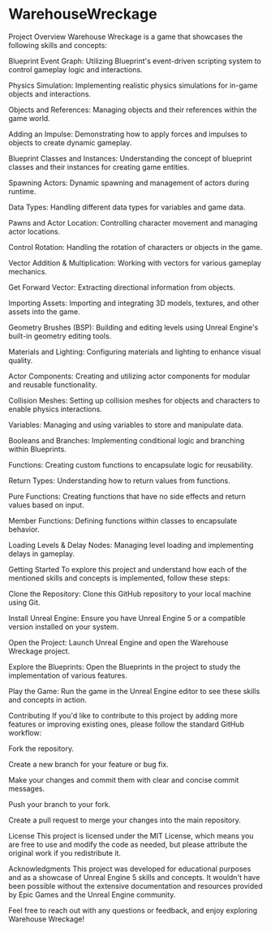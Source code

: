 # WarehouseWreckage

Project Overview
Warehouse Wreckage is a game that showcases the following skills and concepts:

Blueprint Event Graph: Utilizing Blueprint's event-driven scripting system to control gameplay logic and interactions.

Physics Simulation: Implementing realistic physics simulations for in-game objects and interactions.

Objects and References: Managing objects and their references within the game world.

Adding an Impulse: Demonstrating how to apply forces and impulses to objects to create dynamic gameplay.

Blueprint Classes and Instances: Understanding the concept of blueprint classes and their instances for creating game entities.

Spawning Actors: Dynamic spawning and management of actors during runtime.

Data Types: Handling different data types for variables and game data.

Pawns and Actor Location: Controlling character movement and managing actor locations.

Control Rotation: Handling the rotation of characters or objects in the game.

Vector Addition & Multiplication: Working with vectors for various gameplay mechanics.

Get Forward Vector: Extracting directional information from objects.

Importing Assets: Importing and integrating 3D models, textures, and other assets into the game.

Geometry Brushes (BSP): Building and editing levels using Unreal Engine's built-in geometry editing tools.

Materials and Lighting: Configuring materials and lighting to enhance visual quality.

Actor Components: Creating and utilizing actor components for modular and reusable functionality.

Collision Meshes: Setting up collision meshes for objects and characters to enable physics interactions.

Variables: Managing and using variables to store and manipulate data.

Booleans and Branches: Implementing conditional logic and branching within Blueprints.

Functions: Creating custom functions to encapsulate logic for reusability.

Return Types: Understanding how to return values from functions.

Pure Functions: Creating functions that have no side effects and return values based on input.

Member Functions: Defining functions within classes to encapsulate behavior.

Loading Levels & Delay Nodes: Managing level loading and implementing delays in gameplay.


Getting Started
To explore this project and understand how each of the mentioned skills and concepts is implemented, follow these steps:

Clone the Repository: Clone this GitHub repository to your local machine using Git.

Install Unreal Engine: Ensure you have Unreal Engine 5 or a compatible version installed on your system.

Open the Project: Launch Unreal Engine and open the Warehouse Wreckage project.

Explore the Blueprints: Open the Blueprints in the project to study the implementation of various features.

Play the Game: Run the game in the Unreal Engine editor to see these skills and concepts in action.


Contributing
If you'd like to contribute to this project by adding more features or improving existing ones, please follow the standard GitHub workflow:

Fork the repository.

Create a new branch for your feature or bug fix.

Make your changes and commit them with clear and concise commit messages.

Push your branch to your fork.

Create a pull request to merge your changes into the main repository.


License
This project is licensed under the MIT License, which means you are free to use and modify the code as needed, but please attribute the original work if you redistribute it.


Acknowledgments
This project was developed for educational purposes and as a showcase of Unreal Engine 5 skills and concepts. It wouldn't have been possible without the extensive documentation and resources provided by Epic Games and the Unreal Engine community.

Feel free to reach out with any questions or feedback, and enjoy exploring Warehouse Wreckage!

